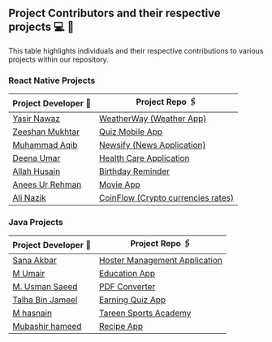 ## Project Contributors and their respective projects 💻 👦

This table highlights individuals and their respective contributions to various projects within our repository.

### React Native Projects

| Project Developer 🙎                                  | Project Repo 🖇️                                                     |
| ----------------------------------------------------- | ------------------------------------------------------------------- |
| [Yasir Nawaz](https://github.com/yasir2002/)          | [WeatherWay (Weather App)](https://github.com/yasir2002/WeatherWay) |
| [Zeeshan Mukhtar](https://github.com/ZeeshanMukhtar1) | [Quiz Mobile App](./React%20Native/Quiz-Mobile-App/)                |
| [Muhammad Aqib](https://github.com/AqibMalik435)      | [Newsify (News Application)](./React%20Native/Newsify-Aqib/)        |
| [Deena Umar](https://github.com/deenaumar)            | [Health Care Application](./React%20Native/Health%20care/)          |
| [Allah Husain](https://github.com/hussainmehsud)      | [Birthday Reminder](./React%20Native/Birthday-Reminder/)            |
| [Anees Ur Rehman](https://github.com/AneesKhanTareen) | [Movie App](./React%20Native/Movie-App-React-Native/)               |
| [Ali Nazik](https://github.com/alimotha)              | [CoinFlow (Crypto currencies rates)](./React%20Native/CoinFlow/)    |

### Java Projects

| Project Developer 🙎                                    | Project Repo 🖇️                                       |
| ------------------------------------------------------- | ----------------------------------------------------- |
| [Sana Akbar](https://github.com/Saniikhan)              | [Hoster Management Application](./Java/Hostel/)       |
| [M Umair](https://github.com/Umair786786)               | [ Education App](./Java/Education%20App/)             |
| [M. Usman Saeed](https://github.com/Usmanwp-expert)     | [PDF Converter](./Java/PDF%20Converter/)              |
| [Talha Bin Jameel](https://github.com/Usmanwp-expert)   | [Earning Quiz App](./Java/Earning%20quiz%20app/)      |
| [M hasnain](https://github.com/Hasnain3815)             | [Tareen Sports Academy](./Java/TareenSportsAcademy/#) |
| [Mubashir hameed](https://github.com/mubashirhameed123) | [ Recipe App](./Java/RecipeApp/)                      |
